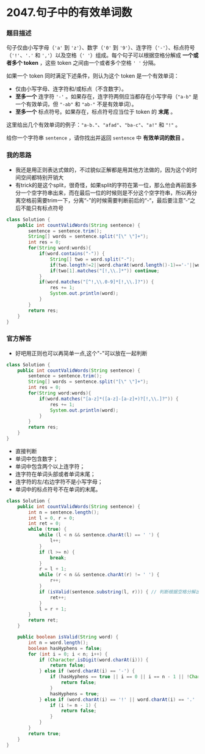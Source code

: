 # 2047.句子中的有效单词数

### 题目描述

 句子仅由小写字母（`'a'` 到 `'z'`）、数字（`'0'` 到 `'9'`）、连字符（`'-'`）、标点符号（`'!'`、`'.'` 和 `','`）以及空格（`' '`）组成。每个句子可以根据空格分解成 **一个或者多个 token** ，这些 token 之间由一个或者多个空格 `' '` 分隔。

如果一个 token 同时满足下述条件，则认为这个 token 是一个有效单词：

- 仅由小写字母、连字符和/或标点（不含数字）。
- **至多一个** 连字符 `'-'` 。如果存在，连字符两侧应当都存在小写字母（`"a-b"` 是一个有效单词，但 `"-ab"` 和 `"ab-"` 不是有效单词）。
- **至多一个** 标点符号。如果存在，标点符号应当位于 token 的 **末尾** 。

这里给出几个有效单词的例子：`"a-b."`、`"afad"`、`"ba-c"`、`"a!"` 和 `"!"` 。

给你一个字符串 `sentence` ，请你找出并返回 `sentence` 中 **有效单词的数目** 。

### 我的思路

- 我还是用正则表达式做的，不过貌似正解都是用其他方法做的，因为这个的时间空间都特别开销大
- 有trick的是这个split，很奇怪，如果split的字符在第一位，那么他会再前面多分一个空字符串出来，而在最后一位的时候则是不分这个空字符串，所以再分离空格前需要trim一下，分离“-”的时候需要判断前后的“-“，最后要注意”-“之后不能只有标点符号

```java
class Solution {
    public int countValidWords(String sentence) {
        sentence = sentence.trim();
        String[] words = sentence.split("[\" \"]+");
        int res = 0;
        for(String word:words){
            if(word.contains("-")) {
                String[] two = word.split("-");
                if(two.length!=2||word.charAt(word.length()-1)=='-'||word.charAt(0)=='-') continue;
                if(two[1].matches("[!,\\.]*")) continue;
            }
            if(word.matches("[^!,\\.0-9]*[!,\\.]?")) {
                res += 1;
                System.out.println(word);
            }
        }
        return res;
    }
}
```

### 官方解答

- 好吧用正则也可以再简单一点,这个"-"可以放在一起判断

```java
class Solution {
    public int countValidWords(String sentence) {
        sentence = sentence.trim();
        String[] words = sentence.split("[\" \"]+");
        int res = 0;
        for(String word:words){
            if(word.matches("[a-z]*([a-z]-[a-z]+)?[!,\\.]?")) {
                res += 1;
                System.out.println(word);
            }
        }
        return res;
    }
}
```

- 直接判断
- 单词中包含数字；
- 单词中包含两个以上连字符；
- 连字符在单词头部或者单词末尾；
- 连字符的左/右边字符不是小写字母；
- 单词中的标点符号不在单词的末尾。

```java
class Solution {
    public int countValidWords(String sentence) {
        int n = sentence.length();
        int l = 0, r = 0;
        int ret = 0;
        while (true) {
            while (l < n && sentence.charAt(l) == ' ') {
                l++;
            }
            if (l >= n) {
                break;
            }
            r = l + 1;
            while (r < n && sentence.charAt(r) != ' ') {
                r++;
            }
            if (isValid(sentence.substring(l, r))) { // 判断根据空格分解出来的 token 是否有效
                ret++;
            }
            l = r + 1;
        }
        return ret;
    }

    public boolean isValid(String word) {
        int n = word.length();
        boolean hasHyphens = false;
        for (int i = 0; i < n; i++) {
            if (Character.isDigit(word.charAt(i))) {
                return false;
            } else if (word.charAt(i) == '-') {
                if (hasHyphens == true || i == 0 || i == n - 1 || !Character.isLetter(word.charAt(i - 1)) || !Character.isLetter(word.charAt(i + 1))) {
                    return false;
                }
                hasHyphens = true;
            } else if (word.charAt(i) == '!' || word.charAt(i) == '.' || word.charAt(i) == ',') {
                if (i != n - 1) {
                    return false;
                }
            }
        }
        return true;
    }
}
```

